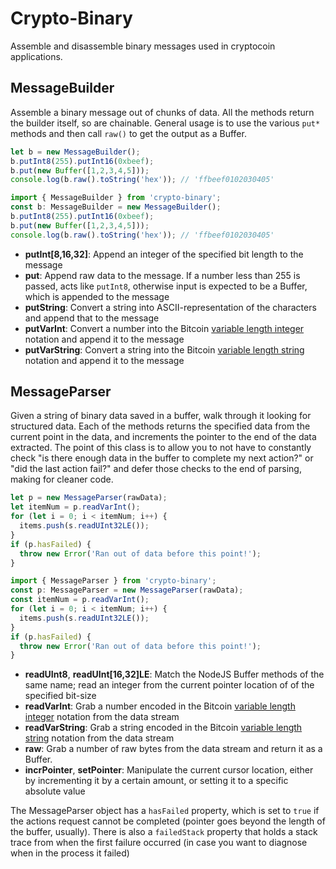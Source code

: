 Crypto-Binary
=============
Assemble and disassemble binary messages used in cryptocoin applications.

MessageBuilder
--------------
Assemble a binary message out of chunks of data. All the methods return the builder itself, so are chainable. General usage is to use the various `put*` methods and then call `raw()` to get the output as a Buffer.

```js
let b = new MessageBuilder();
b.putInt8(255).putInt16(0xbeef);
b.put(new Buffer([1,2,3,4,5]));
console.log(b.raw().toString('hex')); // 'ffbeef0102030405'
```

```ts
import { MessageBuilder } from 'crypto-binary';
const b: MessageBuilder = new MessageBuilder();
b.putInt8(255).putInt16(0xbeef);
b.put(new Buffer([1,2,3,4,5]));
console.log(b.raw().toString('hex')); // 'ffbeef0102030405'
```

* **putInt[8,16,32]**: Append an integer of the specified bit length to the message
* **put**: Append raw data to the message. If a number less than 255 is passed, acts like `putInt8`, otherwise input is expected to be a Buffer, which is appended to the message
* **putString**: Convert a string into ASCII-representation of the characters and append that to the message
* **putVarInt**: Convert a number into the Bitcoin [variable length integer](https://en.bitcoin.it/wiki/Protocol_specification#Variable_length_integer) notation and append it to the message
* **putVarString**: Convert a string into the Bitcoin [variable length string](https://en.bitcoin.it/wiki/Protocol_specification#Variable_length_string) notation and append it to the message


MessageParser
-------------
Given a string of binary data saved in a buffer, walk through it looking for structured data. Each of the methods returns the specified data from the current point in the data, and increments the pointer to the end of the data extracted. The point of this class is to allow you to not have to constantly check "is there enough data in the buffer to complete my next action?" or "did the last action fail?" and defer those checks to the end of parsing, making for cleaner code.

```js
let p = new MessageParser(rawData);
let itemNum = p.readVarInt();
for (let i = 0; i < itemNum; i++) {
  items.push(s.readUInt32LE());
}
if (p.hasFailed) {
  throw new Error('Ran out of data before this point!');
}
```

```ts
import { MessageParser } from 'crypto-binary';
const p: MessageParser = new MessageParser(rawData);
const itemNum = p.readVarInt();
for (let i = 0; i < itemNum; i++) {
  items.push(s.readUInt32LE());
}
if (p.hasFailed) {
  throw new Error('Ran out of data before this point!');
}
```

* **readUInt8**, **readUInt[16,32]LE**: Match the NodeJS Buffer methods of the same name; read an integer from the current pointer location of of the specified bit-size
* **readVarInt**: Grab a number encoded in the Bitcoin [variable length integer](https://en.bitcoin.it/wiki/Protocol_specification#Variable_length_integer) notation from the data stream
* **readVarString**: Grab a string encoded in the Bitcoin [variable length string](https://en.bitcoin.it/wiki/Protocol_specification#Variable_length_string) notation from the data stream
* **raw**: Grab a number of raw bytes from the data stream and return it as a Buffer.
* **incrPointer**, **setPointer**: Manipulate the current cursor location, either by incrementing it by a certain amount, or setting it to a specific absolute value

The MessageParser object has a `hasFailed` property, which is set to `true` if the actions request cannot be completed (pointer goes beyond the length of the buffer, usually). There is also a `failedStack` property that holds a stack trace from when the first failure occurred (in case you want to diagnose when in the process it failed)
